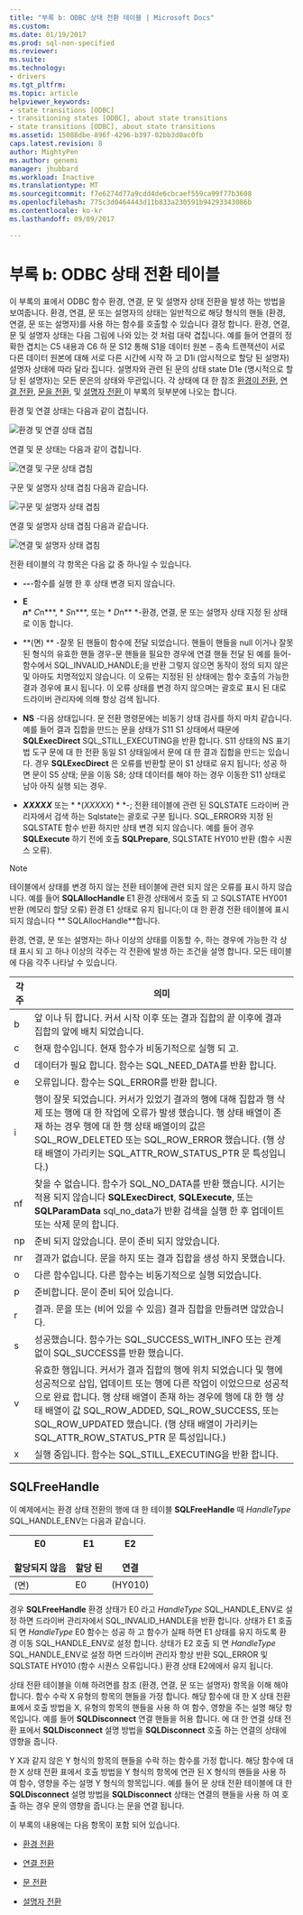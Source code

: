 ```yaml
---
title: "부록 b: ODBC 상태 전환 테이블 | Microsoft Docs"
ms.custom: 
ms.date: 01/19/2017
ms.prod: sql-non-specified
ms.reviewer: 
ms.suite: 
ms.technology:
- drivers
ms.tgt_pltfrm: 
ms.topic: article
helpviewer_keywords:
- state transitions [ODBC]
- transitioning states [ODBC], about state transitions
- state transitions [ODBC], about state transitions
ms.assetid: 15088dbe-896f-4296-b397-02bb3d0ac0fb
caps.latest.revision: 8
author: MightyPen
ms.author: genemi
manager: jhubbard
ms.workload: Inactive
ms.translationtype: MT
ms.sourcegitcommit: f7e6274d77a9cdd4de6cbcaef559ca99f77b3608
ms.openlocfilehash: 775c3d0464443d11b833a230591b94293343086b
ms.contentlocale: ko-kr
ms.lasthandoff: 09/09/2017

---
```

# <a name="appendix-b-odbc-state-transition-tables"></a>부록 b: ODBC 상태 전환 테이블
이 부록의 표에서 ODBC 함수 환경, 연결, 문 및 설명자 상태 전환을 발생 하는 방법을 보여줍니다. 환경, 연결, 문 또는 설명자의 상태는 일반적으로 해당 형식의 핸들 (환경, 연결, 문 또는 설명자)를 사용 하는 함수를 호출할 수 있습니다 결정 합니다. 환경, 연결, 문 및 설명자 상태는 다음 그림에 나와 있는 것 처럼 대략 겹칩니다. 예를 들어 연결의 정확한 겹치는 C5 내용과 C6 하 문 S12 통해 S1을 데이터 원본 – 종속 트랜잭션이 서로 다른 데이터 원본에 대해 서로 다른 시간에 시작 하 고 D1i (암시적으로 할당 된 설명자) 설명자 상태에 따라 달라 집니다. 설명자와 관련 된 문의 상태 state D1e (명시적으로 할당 된 설명자)는 모든 문은의 상태와 무관입니다. 각 상태에 대 한 참조 [환경이 전환](../../../odbc/reference/appendixes/environment-transitions.md), [연결 전환](../../../odbc/reference/appendixes/connection-transitions.md), [문을 전환](../../../odbc/reference/appendixes/statement-transitions.md), 및 [설명자 전환 ](../../../odbc/reference/appendixes/descriptor-transitions.md)이 부록의 뒷부분에 나오는 합니다.  
  
 환경 및 연결 상태는 다음과 같이 겹칩니다.  
  
 ![환경 및 연결 상태 겹침](../../../odbc/reference/appendixes/media/app01.gif "app01")  
  
 연결 및 문 상태는 다음과 같이 겹칩니다.  
  
 ![연결 및 구문 상태 겹침](../../../odbc/reference/appendixes/media/app02.gif "app02")  
  
 구문 및 설명자 상태 겹침 다음과 같습니다.  
  
 ![구문 및 설명자 상태 겹침](../../../odbc/reference/appendixes/media/app03.gif "app03")  
  
 연결 및 설명자 상태 겹침 다음과 같습니다.  
  
 ![연결 및 설명자 상태 겹침](../../../odbc/reference/appendixes/media/app04.gif "app04")  
  
 전환 테이블의 각 항목은 다음 값 중 하나일 수 있습니다.  
  
-   **--**-함수를 실행 한 후 상태 변경 되지 않습니다.  
  
-   **E**  
     ***n**** *C*n***, * *S*n***, 또는 * *D*n** *-환경, 연결, 문 또는 설명자 상태 지정 된 상태로 이동 합니다.  
  
-   **(면) ** -잘못 된 핸들이 함수에 전달 되었습니다. 핸들이 핸들을 null 이거나 잘못 된 형식의 유효한 핸들 경우-문 핸들을 필요한 경우에 연결 핸들 전달 된 예를 들어-함수에서 SQL_INVALID_HANDLE;을 반환 그렇지 않으면 동작이 정의 되지 않은 및 아마도 치명적있지 않습니다. 이 오류는 지정된 된 상태에는 함수 호출의 가능한 결과 경우에 표시 됩니다. 이 오류 상태를 변경 하지 않으며는 괄호로 표시 된 대로 드라이버 관리자에 의해 항상 검색 됩니다.  
  
-   **NS** -다음 상태입니다. 문 전환 명령문에는 비동기 상태 검사를 하지 마치 같습니다. 예를 들어 결과 집합을 만드는 문을 상태가 S11 S1 상태에서 때문에 **SQLExecDirect** SQL_STILL_EXECUTING을 반환 합니다. S11 상태의 NS 표기법 도구 문에 대 한 전환 동일 S1 상태일에서 문에 대 한 결과 집합을 만드는 있습니다. 경우 **SQLExecDirect** 은 오류를 반환할 문이 S1 상태로 유지 됩니다; 성공 하면 문이 S5 상태; 문을 이동 S8; 상태 데이터를 해야 하는 경우 이동한 S11 상태로 남아 아직 실행 되는 경우.  
  
-   ***XXXXX*** 또는 * *(*XXXXX*) * *-; 전환 테이블에 관련 된 SQLSTATE 드라이버 관리자에서 검색 하는 Sqlstate는 괄호로 구분 됩니다. SQL_ERROR와 지정 된 SQLSTATE 함수 반환 하지만 상태 변경 되지 않습니다. 예를 들어 경우 **SQLExecute** 하기 전에 호출 **SQLPrepare**, SQLSTATE HY010 반환 (함수 시퀀스 오류).  
  
> [!NOTE]  
>  테이블에서 상태를 변경 하지 않는 전환 테이블에 관련 되지 않은 오류를 표시 하지 않습니다. 예를 들어 **SQLAllocHandle** E1 환경 상태에서 호출 되 고 SQLSTATE HY001 반환 (메모리 할당 오류) 환경 E1 상태로 유지 됩니다;이 대 한 환경 전환 테이블에 표시 되지 않습니다 ** SQLAllocHandle**합니다.  
  
 환경, 연결, 문 또는 설명자는 하나 이상의 상태를 이동할 수, 하는 경우에 가능한 각 상태 표시 되 고 하나 이상의 각주는 각 전환에 발생 하는 조건을 설명 합니다. 모든 테이블에 다음 각주 나타날 수 있습니다.  
  
|각주|의미|  
|--------------|-------------|  
|b|앞 이나 뒤 합니다. 커서 시작 이후 또는 결과 집합의 끝 이후에 결과 집합의 앞에 배치 되었습니다.|  
|c|현재 함수입니다. 현재 함수가 비동기적으로 실행 되 고.|  
|d|데이터가 필요 합니다. 함수는 SQL_NEED_DATA를 반환 합니다.|  
|e|오류입니다. 함수는 SQL_ERROR를 반환 합니다.|  
|i|행이 잘못 되었습니다. 커서가 있었기 결과의 행에 대해 집합과 행 삭제 또는 행에 대 한 작업에 오류가 발생 했습니다. 행 상태 배열이 존재 하는 경우 행에 대 한 행 상태 배열이의 값은 SQL_ROW_DELETED 또는 SQL_ROW_ERROR 했습니다. (행 상태 배열이 가리키는 SQL_ATTR_ROW_STATUS_PTR 문 특성입니다.)|  
|nf|찾을 수 없습니다. 함수가 SQL_NO_DATA를 반환 했습니다. 시기는 적용 되지 않습니다 **SQLExecDirect**, **SQLExecute**, 또는 **SQLParamData** sql_no_data가 반환 검색을 실행 한 후 업데이트 또는 삭제 문의 합니다.|  
|np|준비 되지 않았습니다. 문이 준비 되지 않았습니다.|  
|nr|결과가 없습니다. 문을 하지 또는 결과 집합을 생성 하지 못했습니다.|  
|o|다른 함수입니다. 다른 함수는 비동기적으로 실행 되었습니다.|  
|p|준비합니다. 문이 준비 되어 있습니다.|  
|r|결과. 문을 또는 (비어 있을 수 있음) 결과 집합을 만들려면 않았습니다.|  
|s|성공했습니다. 함수가는 SQL_SUCCESS_WITH_INFO 또는 관계 없이 SQL_SUCCESS를 반환 했습니다.|  
|v|유효한 행입니다. 커서가 결과 집합의 행에 위치 되었습니다 및 행에 성공적으로 삽입, 업데이트 또는 행에 다른 작업이 이었으므로 성공적으로 완료 합니다. 행 상태 배열이 존재 하는 경우에 행에 대 한 행 상태 배열이 값 SQL_ROW_ADDED, SQL_ROW_SUCCESS, 또는 SQL_ROW_UPDATED 했습니다. (행 상태 배열이 가리키는 SQL_ATTR_ROW_STATUS_PTR 문 특성입니다.)|  
|x|실행 중입니다. 함수는 SQL_STILL_EXECUTING을 반환 합니다.|  
  
## <a name="sqlfreehandle"></a>SQLFreeHandle  
 이 예제에서는 환경 상태 전환의 행에 대 한 테이블 **SQLFreeHandle** 때 *HandleType* SQL_HANDLE_ENV는 다음과 같습니다.  
  
|E0<br /><br /> 할당되지 않음|E1<br /><br /> 할당 된|E2<br /><br /> 연결|  
|------------------------|----------------------|-----------------------|  
|(면)|E0|(HY010)|  
  
 경우 **SQLFreeHandle** 환경 상태가 E0 라고 *HandleType* SQL_HANDLE_ENV로 설정 하면 드라이버 관리자에서 SQL_INVALID_HANDLE을 반환 합니다. 상태가 E1 호출 되 면 *HandleType* E0 함수는 성공 하 고 함수가 실패 하면 E1 상태를 유지 하도록 환경 이동 SQL_HANDLE_ENV로 설정 합니다. 상태가 E2 호출 되 면 *HandleType* SQL_HANDLE_ENV로 설정 하면 드라이버 관리자 항상 반환 SQL_ERROR 및 SQLSTATE HY010 (함수 시퀀스 오류입니다.) 환경 상태 E2에에서 유지 됩니다.  
  
 상태 전환 테이블을 이해 하려면를 참조 (환경, 연결, 문 또는 설명자) 항목을 이해 해야 합니다. 함수 수락 X 유형의 항목의 핸들을 가정 합니다. 해당 함수에 대 한 X 상태 전환 표에서 호출 방법을 X, 유형의 항목의 핸들을 사용 하 여 함수, 영향을 주는 설명 해당 항목입니다. 예를 들어 **SQLDisconnect** 연결 핸들을 허용 합니다. 에 대 한 연결 상태 전환 표에서 **SQLDisconnect** 설명 방법을 **SQLDisconnect** 호출 하는 연결의 상태에 영향을 줍니다.  
  
 Y X과 같지 않은 Y 형식의 항목의 핸들을 수락 하는 함수를 가정 합니다. 해당 함수에 대 한 X 상태 전환 표에서 호출 방법을 Y 형식의 항목에 연관 된 X 형식의 핸들을 사용 하 여 함수, 영향을 주는 설명 Y 형식의 항목입니다. 예를 들어 문 상태 전환 테이블에 대 한 **SQLDisconnect** 설명 방법을 **SQLDisconnect** 상태는 연결의 핸들을 사용 하 여 호출 하는 경우 문의 영향을 줍니다.는 문을 연결 됩니다.  
  
 이 부록의 내용에는 다음 항목이 포함 되어 있습니다.  
  
-   [환경 전환](../../../odbc/reference/appendixes/environment-transitions.md)  
  
-   [연결 전환](../../../odbc/reference/appendixes/connection-transitions.md)  
  
-   [문 전환](../../../odbc/reference/appendixes/statement-transitions.md)  
  
-   [설명자 전환](../../../odbc/reference/appendixes/descriptor-transitions.md)

